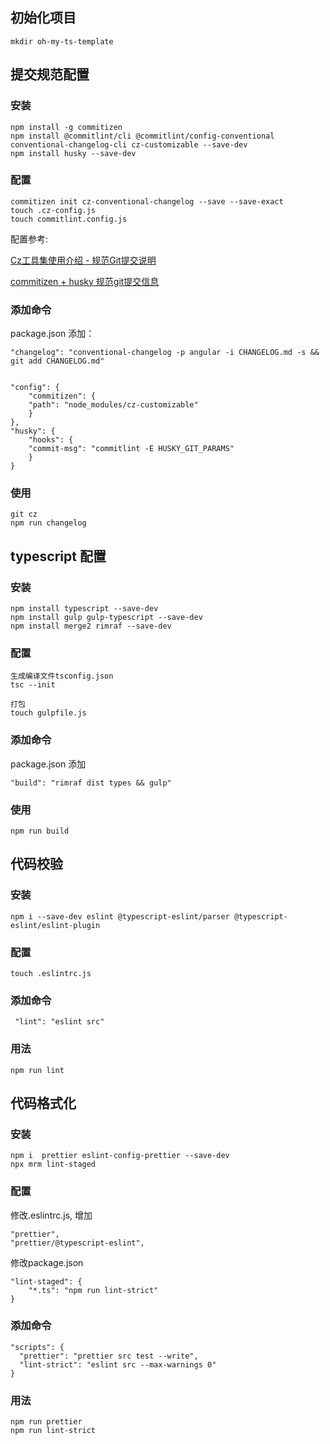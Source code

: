 ## 初始化项目 ##

    mkdir oh-my-ts-template

## 提交规范配置 ##

### 安装 ###

    npm install -g commitizen
    npm install @commitlint/cli @commitlint/config-conventional conventional-changelog-cli cz-customizable --save-dev
    npm install husky --save-dev

### 配置 ###

    commitizen init cz-conventional-changelog --save --save-exact
    touch .cz-config.js
    touch commitlint.config.js

配置参考:

[Cz工具集使用介绍 - 规范Git提交说明](url:https://juejin.im/post/6844903831893966856)

[commitizen + husky 规范git提交信息](url:https://juejin.im/post/6844904025868271629)

### 添加命令 ###

package.json 添加：

```
"changelog": "conventional-changelog -p angular -i CHANGELOG.md -s && git add CHANGELOG.md"


"config": {
    "commitizen": {
    "path": "node_modules/cz-customizable"
    }
},
"husky": {
    "hooks": {
    "commit-msg": "commitlint -E HUSKY_GIT_PARAMS"
    }
}
```

### 使用 ###

    git cz
    npm run changelog

## typescript 配置 ###

### 安装 ###

    npm install typescript --save-dev
    npm install gulp gulp-typescript --save-dev
    npm install merge2 rimraf --save-dev

### 配置 ###

    生成编译文件tsconfig.json
    tsc --init

    打包
    touch gulpfile.js

### 添加命令 ##

package.json 添加

```
"build": "rimraf dist types && gulp"
```

### 使用 ###

    npm run build

## 代码校验 ##

### 安装 ###

    npm i --save-dev eslint @typescript-eslint/parser @typescript-eslint/eslint-plugin

### 配置 ###

    touch .eslintrc.js

### 添加命令 ###

     "lint": "eslint src"

### 用法 ###

    npm run lint

## 代码格式化 ##

### 安装 ###

    npm i  prettier eslint-config-prettier --save-dev
    npx mrm lint-staged

### 配置 ###

修改.eslintrc.js, 增加

    "prettier",
    "prettier/@typescript-eslint",

修改package.json

    "lint-staged": {
        "*.ts": "npm run lint-strict"
    }

### 添加命令 ###

```
"scripts": {
  "prettier": "prettier src test --write",
  "lint-strict": "eslint src --max-warnings 0"
}

```

### 用法 ###

    npm run prettier
    npm run lint-strict
